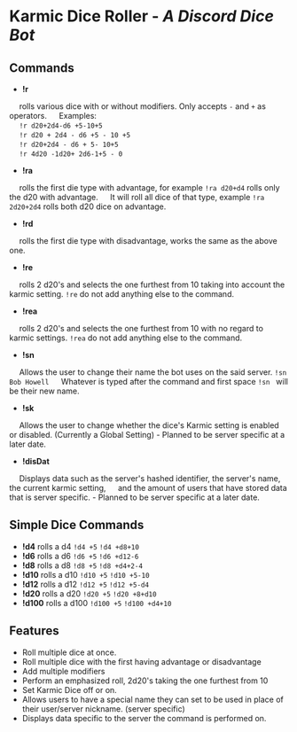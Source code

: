# Karmic Dice Roller - _A Discord Dice Bot_

## Commands

- **!r**<br>

&emsp; rolls various dice with or without modifiers. Only accepts `-` and `+` as operators.
&emsp; Examples:<br>
&emsp; `!r d20+2d4-d6 +5-10+5` <br>
&emsp; `!r d20 + 2d4 - d6 +5 - 10 +5` <br>
&emsp; `!r d20+2d4 - d6 + 5- 10+5` <br>
&emsp; `!r 4d20 -1d20+ 2d6-1+5 - 0` <br>
- **!ra**<br>

&emsp; rolls the first die type with advantage, for example `!ra d20+d4` rolls only the d20 with advantage.
&emsp; It will roll all dice of that type, example `!ra 2d20+2d4` rolls both d20 dice on advantage.
- **!rd**<br>

&emsp; rolls the first die type with disadvantage, works the same as the above one.
- **!re**<br>

&emsp; rolls 2 d20's and selects the one furthest from 10 taking into account the karmic setting. `!re` do not add anything else to the command.
- **!rea**<br>

&emsp; rolls 2 d20's and selects the one furthest from 10 with no regard to karmic settings. `!rea` do not add anything else to the command.
- **!sn**<br>

&emsp; Allows the user to change their name the bot uses on the said server. `!sn Bob Howell`
&emsp; Whatever is typed after the command and first space `!sn ` will be their new name.
- **!sk**<br>

&emsp; Allows the user to change whether the dice's Karmic setting is enabled or disabled. (Currently a Global Setting)
    - Planned to be server specific at a later date.
- **!disDat**<br>

&emsp; Displays data such as the server's hashed identifier, the server's name, the current karmic setting,
&emsp; and the amount of users that have stored data that is server specific.
    - Planned to be server specific at a later date.

## Simple Dice Commands
- **!d4** rolls a d4 `!d4 +5` `!d4 +d8+10`
- **!d6** rolls a d6 `!d6 +5` `!d6 +d12-6`
- **!d8** rolls a d8 `!d8 +5` `!d8 +d4+2-4`
- **!d10** rolls a d10 `!d10 +5` `!d10 +5-10`
- **!d12** rolls a d12 `!d12 +5` `!d12 +5-d4`
- **!d20** rolls a d20 `!d20 +5` `!d20 +8+d10`
- **!d100** rolls a d100 `!d100 +5` `!d100 +d4+10`


## Features

- Roll multiple dice at once.
- Roll multiple dice with the first having advantage or disadvantage
- Add multiple modifiers
- Perform an emphasized roll, 2d20's taking the one furthest from 10
- Set Karmic Dice off or on.
- Allows users to have a special name they can set to be used in place of their user/server nickname. (server specific)
- Displays data specific to the server the command is performed on.



